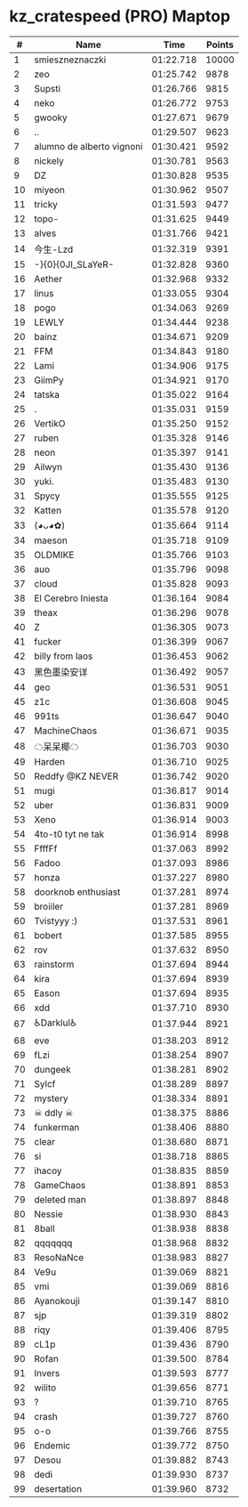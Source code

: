 # kz_cratespeed (PRO) Maptop

|  # | Name | Time | Points |
|-------------- | -------------- | -------------- | -------------- | 
| 1 | smieszneznaczki | 01:22.718 | 10000 | 
| 2 | zeo | 01:25.742 | 9878 | 
| 3 | Supsti | 01:26.766 | 9815 | 
| 4 | neko | 01:26.772 | 9753 | 
| 5 | gwooky | 01:27.671 | 9679 | 
| 6 | .. | 01:29.507 | 9623 | 
| 7 | alumno de alberto vignoni | 01:30.421 | 9592 | 
| 8 | nickely | 01:30.781 | 9563 | 
| 9 | DZ | 01:30.828 | 9535 | 
| 10 | miyeon | 01:30.962 | 9507 | 
| 11 | tricky | 01:31.593 | 9477 | 
| 12 | topo- | 01:31.625 | 9449 | 
| 13 | alves | 01:31.766 | 9421 | 
| 14 | 今生-Lzd | 01:32.319 | 9391 | 
| 15 | -}{0}{0JI_SLaYeR- | 01:32.828 | 9360 | 
| 16 | Aether | 01:32.968 | 9332 | 
| 17 | linus | 01:33.055 | 9304 | 
| 18 | pogo | 01:34.063 | 9269 | 
| 19 | LEWLY | 01:34.444 | 9238 | 
| 20 | bainz | 01:34.671 | 9209 | 
| 21 | FFM | 01:34.843 | 9180 | 
| 22 | Lami | 01:34.906 | 9175 | 
| 23 | GiimPy | 01:34.921 | 9170 | 
| 24 | tatska | 01:35.022 | 9164 | 
| 25 | . | 01:35.031 | 9159 | 
| 26 | VertikO | 01:35.250 | 9152 | 
| 27 | ruben | 01:35.328 | 9146 | 
| 28 | neon | 01:35.397 | 9141 | 
| 29 | Ailwyn | 01:35.430 | 9136 | 
| 30 | yuki. | 01:35.483 | 9130 | 
| 31 | Spycy | 01:35.555 | 9125 | 
| 32 | Katten | 01:35.578 | 9120 | 
| 33 | (◕ᴗ◕✿) | 01:35.664 | 9114 | 
| 34 | maeson | 01:35.718 | 9109 | 
| 35 | OLDMIKE | 01:35.766 | 9103 | 
| 36 | auo | 01:35.796 | 9098 | 
| 37 | cloud | 01:35.828 | 9093 | 
| 38 | El Cerebro Iniesta | 01:36.164 | 9084 | 
| 39 | theax | 01:36.296 | 9078 | 
| 40 | Z | 01:36.305 | 9073 | 
| 41 | fucker | 01:36.399 | 9067 | 
| 42 | billy from laos | 01:36.453 | 9062 | 
| 43 | 黑色墨染安详 | 01:36.492 | 9057 | 
| 44 | geo | 01:36.531 | 9051 | 
| 45 | z1c | 01:36.608 | 9045 | 
| 46 | 991ts | 01:36.647 | 9040 | 
| 47 | MachineChaos | 01:36.671 | 9035 | 
| 48 | ☁呆呆椰☁ | 01:36.703 | 9030 | 
| 49 | Harden | 01:36.710 | 9025 | 
| 50 | Reddfy @KZ NEVER | 01:36.742 | 9020 | 
| 51 | mugi | 01:36.817 | 9014 | 
| 52 | uber | 01:36.831 | 9009 | 
| 53 | Xeno | 01:36.914 | 9003 | 
| 54 | 4to-t0 tyt ne tak | 01:36.914 | 8998 | 
| 55 | FfffFf | 01:37.063 | 8992 | 
| 56 | Fadoo | 01:37.093 | 8986 | 
| 57 | honza | 01:37.227 | 8980 | 
| 58 | doorknob enthusiast | 01:37.281 | 8974 | 
| 59 | broiiler | 01:37.281 | 8969 | 
| 60 | Tvistyyy :) | 01:37.531 | 8961 | 
| 61 | bobert | 01:37.585 | 8955 | 
| 62 | rov | 01:37.632 | 8950 | 
| 63 | rainstorm | 01:37.694 | 8944 | 
| 64 | kira | 01:37.694 | 8939 | 
| 65 | Eason | 01:37.694 | 8935 | 
| 66 | xdd | 01:37.710 | 8930 | 
| 67 | ♿Darklul♿ | 01:37.944 | 8921 | 
| 68 | eve | 01:38.203 | 8912 | 
| 69 | fLzi | 01:38.254 | 8907 | 
| 70 | dungeek | 01:38.281 | 8902 | 
| 71 | Sylcf | 01:38.289 | 8897 | 
| 72 | mystery | 01:38.334 | 8891 | 
| 73 | ☠  ddly  ☠ | 01:38.375 | 8886 | 
| 74 | funkerman | 01:38.406 | 8880 | 
| 75 | clear | 01:38.680 | 8871 | 
| 76 | si | 01:38.718 | 8865 | 
| 77 | ihacoy | 01:38.835 | 8859 | 
| 78 | GameChaos | 01:38.891 | 8853 | 
| 79 | deleted man | 01:38.897 | 8848 | 
| 80 | Nessie | 01:38.930 | 8843 | 
| 81 | 8ball | 01:38.938 | 8838 | 
| 82 | qqqqqqq | 01:38.968 | 8832 | 
| 83 | ResoNaNce | 01:38.983 | 8827 | 
| 84 | Ve9u | 01:39.069 | 8821 | 
| 85 | vmi | 01:39.069 | 8816 | 
| 86 | Ayanokouji | 01:39.147 | 8810 | 
| 87 | sjp | 01:39.319 | 8802 | 
| 88 | riqy | 01:39.406 | 8795 | 
| 89 | cL1p | 01:39.436 | 8790 | 
| 90 | Rofan | 01:39.500 | 8784 | 
| 91 | Invers | 01:39.593 | 8777 | 
| 92 | wilito | 01:39.656 | 8771 | 
| 93 | ? | 01:39.710 | 8765 | 
| 94 | crash | 01:39.727 | 8760 | 
| 95 | o-o | 01:39.766 | 8755 | 
| 96 | Endemic | 01:39.772 | 8750 | 
| 97 | Desou | 01:39.882 | 8743 | 
| 98 | dedi | 01:39.930 | 8737 | 
| 99 | desertation | 01:39.960 | 8732 | 

